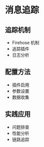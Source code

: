 # 消息追踪

## 追踪机制
- Firehose 机制
- 追踪插件
- 日志分析

## 配置方法
- 插件启用
- 参数设置
- 数据收集

## 实践应用
- 问题排查
- 性能分析
- 链路追踪 